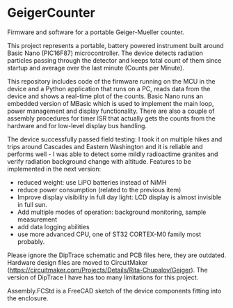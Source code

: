 # GeigerCounter
Firmware and software for a portable Geiger-Mueller counter. 

This project represents a portable, battery powered instrument built around Basic Nano (PIC16F87) microcontroller. The device detects 
radiation particles passing through the detector and keeps total count of them since startup and average over the 
last minute (Counts per Minute). 

This repository includes code of the firmware running on the MCU in the device and a Python application that runs on a PC, 
reads data from the device and shows a real-time plot of the counts. Basic Nano runs an embedded version of MBasic which is used to implement the main loop, power management and display functionality. There are also a couple of assembly procedures for timer ISR that actually gets the counts from the hardware and for low-level display bus handling.

The device successfully passed field testing: I took it on multiple hikes and trips around Cascades and Eastern Washington and it is reliable and performs well - I was able to detect some mildly radioactime granites and verify radiation background change with altitude. 
Features to be implemented in the next version:
 * reduced weight: use LiPO batteries instead of NiMH
 * reduce power consumption (related to the previous item)
 * Improve display visibility in full day light: LCD display is almost invisible in full sun.
 * Add multiple modes of operation: background monitoring, sample measurement
 * add data logging abilities
 * use more advanced CPU, one of ST32 CORTEX-M0 family most probably.

Please ignore the DipTrace schematic and PCB files here, they are outdated. Hardware design files are moved to CircuitMaker (https://circuitmaker.com/Projects/Details/Rita-Chupalov/Geiger). The version of DipTrace I have has too many limitations for this 
project.

Assembly.FCStd is a FreeCAD sketch of the device components fitting into the enclosure.
